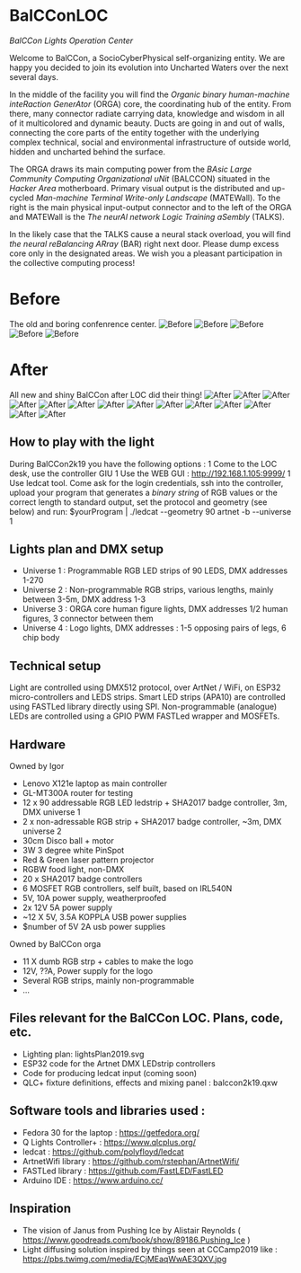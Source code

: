 # BalCConLOC
_BalCCon Lights Operation Center_


Welcome to BalCCon, a SocioCyberPhysical self-organizing entity. We are happy you decided to join its evolution into Uncharted Waters over the next several days. 

In the middle of the facility you will find the *Organic binary human-machine inteRaction GenerAtor*  (ORGA) core, the coordinating hub of the entity. From there, many connector radiate carrying data, knowledge and wisdom in all of it multicolored and dynamic beauty. Ducts are going in and out of walls, connecting the core parts of the entity together with the underlying complex technical, social and environmental infrastructure of outside world, hidden and uncharted behind the surface. 

The ORGA  draws its main computing power from the  *BAsic Large Community Computing Organizational uNit* (BALCCON) situated in the *Hacker Area* motherboard. Primary visual output is the distributed and up-cycled *Man-machine Terminal Write-only Landscape* (MATEWall). To the right is the main physical input-output  connector and to the left of the ORGA and MATEWall is the *The neurAl network Logic Training aSembly* (TALKS). 

In the likely case that the TALKS cause a neural stack overload, you will find *the  neural reBalancing ARray* (BAR) right next door.  Please dump excess core only in the designated areas. We wish you a pleasant participation in the collective computing process! 

# Before
The old and boring confenrence center.
![Before](images/before_1.JPG)
![Before](images/before_2.JPG)
![Before](images/before_3.JPG)
![Before](images/before_4.JPG)
![Before](images/before_5.JPG)

# After
All new and shiny BalCCon after LOC did their thing!
![After](images/after_1.JPG)
![After](images/after_2.JPG)
![After](images/after_3.JPG)
![After](images/after_4.JPG)
![After](images/after_5.JPG)
![After](images/after_6.JPG) 
![After](images/after_7.JPG)
![After](images/after_8.JPG )
![After](images/after_9.JPG)
![After](images/after_10.JPG)
![After](images/after_11.JPG) 
![After](images/after_12.JPG) 
![After](images/after_13.JPG)
![After](images/after_14.JPG)

## How to play with the light
During BalCCon2k19 you have the following options :
1 Come to the LOC desk, use the controller GIU
1 Use the WEB GUI : http://192.168.1.105:9999/
1 Use ledcat tool. Come ask for the login credentials, ssh into the controller, upload your program that generates a *binary string* of RGB values or the correct length to standard output, set the protocol and geometry (see below) and run: $yourProgram | ./ledcat --geometry 90 artnet -b --universe 1


## Lights plan and DMX setup

- Universe 1 : Programmable RGB LED strips of 90 LEDS, DMX addresses 1-270 
- Universe 2 : Non-programmable RGB strips, various lengths, mainly  between 3-5m, DMX address 1-3
- Universe 3 : ORGA core human figure lights, DMX addresses 1/2 human figures, 3 connector between them
- Universe 4 : Logo lights, DMX addresses : 1-5 opposing pairs of legs, 6 chip body

## Technical setup
Light are controlled using DMX512 protocol, over ArtNet / WiFi, on ESP32 micro-controllers and LEDS strips. Smart LED strips (APA10) are controlled using FASTLed library directly using SPI. Non-programmable (analogue) LEDs are controlled using a GPIO PWM FASTLed wrapper and MOSFETs.

## Hardware
Owned by Igor
- Lenovo X121e laptop as main controller
- GL-MT300A router for testing
- 12 x 90 addressable RGB LED ledstrip + SHA2017 badge controller,  3m, DMX universe 1
- 2 x non-adressable RGB strip + SHA2017 badge controller, ~3m, DMX universe 2
- 30cm Disco ball + motor
- 3W 3 degree white PinSpot
- Red & Green laser pattern projector
- RGBW food light, non-DMX
- 20 x SHA2017 badge controllers
- 6 MOSFET RGB controllers, self built, based on IRL540N
- 5V, 10A power supply, weatherproofed
- 2x 12V 5A power supply
- ~12 X 5V, 3.5A  KOPPLA USB power supplies
- $number of 5V 2A usb power supplies 

Owned by BalCCon orga
- 11 X  dumb RGB strp + cables to make the logo
- 12V, ??A, Power supply  for the logo 
- Several RGB strips, mainly non-programmable
- ...

## Files relevant for the BalCCon LOC. Plans, code, etc.
- Lighting plan: lightsPlan2019.svg
- ESP32 code for the Artnet DMX LEDstrip controllers
- Code for producing ledcat input  (coming soon)
- QLC+ fixture definitions, effects and mixing panel : balccon2k19.qxw


## Software tools and libraries used  :
- Fedora 30 for the laptop : https://getfedora.org/
- Q Lights Controller+ : https://www.qlcplus.org/
- ledcat : https://github.com/polyfloyd/ledcat
- ArtnetWifi library : https://github.com/rstephan/ArtnetWifi/
- FASTLed library : https://github.com/FastLED/FastLED
- Arduino IDE : https://www.arduino.cc/

## Inspiration
- The vision of Janus from Pushing Ice by Alistair Reynolds ( https://www.goodreads.com/book/show/89186.Pushing_Ice )
- Light diffusing solution inspired by things seen at CCCamp2019 like : https://pbs.twimg.com/media/ECjMEaqWwAE3QXV.jpg 

